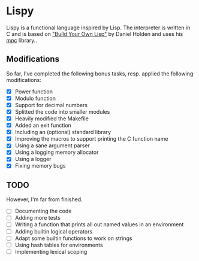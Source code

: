 # Lispy
Lispy is a functional language inspired by Lisp. The interpreter is written in C and is based on ["Build Your Own Lisp"](https://buildyourownlisp.com/) by Daniel Holden and uses his [mpc](https://github.com/orangeduck/mpc) library..

## Modifications
So far, I've completed the following bonus tasks, resp. applied the following modifications:
- [X] Power function
- [X] Modulo function
- [X] Support for decimal numbers
- [X] Splitted the code into smaller modules
- [X] Heavily modified the Makefile
- [X] Added an exit function
- [X] Including an (optional) standard library
- [X] Improving the macros to support printing the C function name
- [X] Using a sane argument parser
- [X] Using a logging memory allocator
- [X] Using a logger
- [X] Fixing memory bugs

## TODO
However, I'm far from finished.
- [ ] Documenting the code
- [ ] Adding more tests
- [ ] Writing a function that prints all out named values in an environment
- [ ] Adding builtin logical operators
- [ ] Adapt some builtin functions to work on strings
- [ ] Using hash tables for environments
- [ ] Implementing lexical scoping
